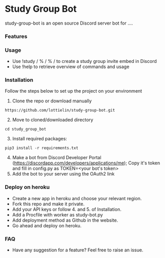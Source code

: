 # Study Group Bot

study-group-bot is an open source Discord server bot for ....

### Features

### Usage

- Use !study /<topic/> % /<location/> % /<time/> to create a study group invite embed in Discord
- Use !help to retrieve overview of commands and usage

### Installation

Follow the steps below to set up the project on your environment

1. Clone the repo or download manually

```
https://github.com/lottielin/study-group-bot.git
```

2. Move to cloned/downloaded directory

```
cd study_group_bot
```

3. Install required packages:

```
pip3 install -r requirements.txt
```

4. Make a bot from Discord Developer Portal (https://discordapp.com/developers/applications/me); Copy it's token and fill in config.py as TOKEN=<your bot's token>
5. Add the bot to your server using the OAuth2 link

### Deploy on heroku

- Create a new app in heroku and choose your relevant region.
- Fork this repo and make it private.
- Add your API keys or follow 4. and 5. of Installation.
- Add a Procfile with worker as study-bot.py
- Add deployment method as Github in the website.
- Go ahead and deploy on heroku.

### FAQ

- Have any suggestion for a feature? Feel free to raise an issue.
